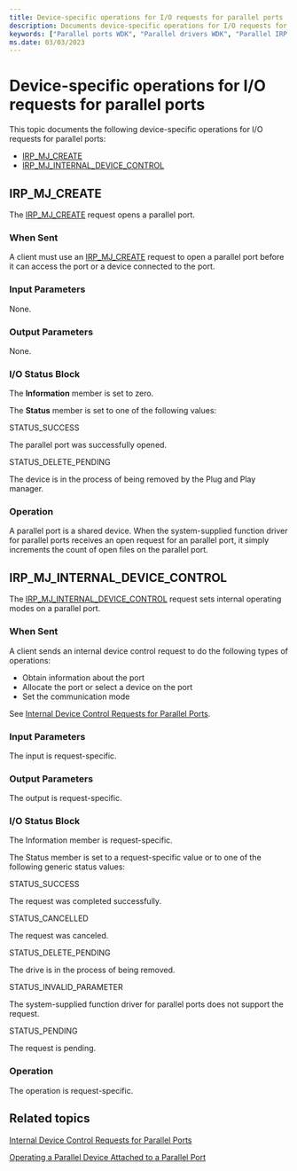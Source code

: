 ```yaml
---
title: Device-specific operations for I/O requests for parallel ports
description: Documents device-specific operations for I/O requests for parallel ports
keywords: ["Parallel ports WDK", "Parallel drivers WDK", "Parallel IRP codes"]
ms.date: 03/03/2023
---
```


# Device-specific operations for I/O requests for parallel ports
This topic documents the following device-specific operations for I/O requests for parallel ports:

* [IRP_MJ_CREATE](#irp_mj_create)
* [IRP_MJ_INTERNAL_DEVICE_CONTROL](#irp_mj_internal_device_control)


## <a name="irp_mj_create"></a> IRP_MJ_CREATE
The [IRP_MJ_CREATE](../kernel/irp-mj-create.md) request opens a parallel port.

### When Sent
A client must use an [IRP_MJ_CREATE](../kernel/irp-mj-create.md) request to open a parallel port before it can access the port or a device connected to the port.

### Input Parameters
None.

### Output Parameters
None.

### I/O Status Block
The **Information** member is set to zero.

The **Status** member is set to one of the following values:


STATUS_SUCCESS
 
The parallel port was successfully opened.

STATUS_DELETE_PENDING 

The device is in the process of being removed by the Plug and Play manager.

### Operation
A parallel port is a shared device. When the system-supplied function driver for parallel ports receives an open request for an parallel port, it simply increments the count of open files on the parallel port.


## <a name="irp_mj_internal_device_control"></a> IRP_MJ_INTERNAL_DEVICE_CONTROL
The [IRP_MJ_INTERNAL_DEVICE_CONTROL](../kernel/irp-mj-internal-device-control.md) request sets internal operating modes on a parallel port.

### When Sent
A client sends an internal device control request to do the following types of operations:

* Obtain information about the port
* Allocate the port or select a device on the port
* Set the communication mode

See [Internal Device Control Requests for Parallel Ports](/windows-hardware/drivers/ddi/parallel).

### Input Parameters
The input is request-specific.

### Output Parameters
The output is request-specific.

### I/O Status Block
The Information member is request-specific. 

The Status member is set to a request-specific value or to one of the following generic status values:


STATUS_SUCCESS 

The request was completed successfully.

STATUS_CANCELLED 

The request was canceled.

STATUS_DELETE_PENDING 

The drive is in the process of being removed.

STATUS_INVALID_PARAMETER 

The system-supplied function driver for parallel ports does not support the request.

STATUS_PENDING 

The request is pending.

### Operation
The operation is request-specific.

## Related topics

[Internal Device Control Requests for Parallel Ports](/windows-hardware/drivers/ddi/parallel)

[Operating a Parallel Device Attached to a Parallel Port](./operating-a-parallel-device-attached-to-a-parallel-port.md)
